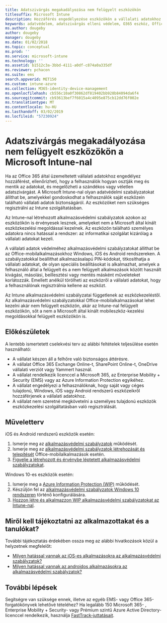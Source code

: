 ```yaml
---
title: Adatszivárgás megakadályozása nem felügyelt eszközökön
titlesuffix: Microsoft Intune
description: Hozzáférés engedélyezése eszközökön a vállalati adatokhoz adatszivárgás elleni védelem mellett a Microsoft Intune-nal.
keywords: adatvédelem, adatszivárgás elleni védelem, O365 eszköz, Office 365
ms.author: dougeby
author: dougeby
manager: dougeby
ms.date: 01/02/2018
ms.topic: conceptual
ms.prod: ''
ms.service: microsoft-intune
ms.technology: ''
ms.assetid: b1512c3a-3bbd-4111-a0df-c874a0a335df
ms.reviewer: pchacon
ms.suite: ems
search.appverid: MET150
ms.custom: intune-azure
ms.collection: M365-identity-device-management
ms.openlocfilehash: cb556c10a0f30862df819402bb928b84094da6f4
ms.sourcegitcommit: cb93613bef7f6015a4c4095e875cb12dd76f002e
ms.translationtype: MT
ms.contentlocale: hu-HU
ms.lasthandoff: 03/02/2019
ms.locfileid: "57230924"
---
```

# <a name="prevent-data-leaks-on-non-managed-devices-using-microsoft-intune"></a>Adatszivárgás megakadályozása nem felügyelt eszközökön a Microsoft Intune-nal

Ha az Office 365 által üzemeltetett vállalati adatokhoz engedélyez hozzáférést, ellenőrizheti, hogy a felhasználók hogyan osztják meg és mentik az adatokat, és megelőzheti a szándékos vagy véletlen adatszivárgást. A Microsoft Intune-nal olyan adatvédelmi szabályzatokat állíthat be, amelyekkel gondoskodhat a felhasználók saját eszközein található vállalati adatok biztonságáról. Az eszközöket nem szükséges regisztrálni az Intune szolgáltatásban. 

Az Intune-nal létrehozott alkalmazásvédelmi szabályzatok azokon az eszközökön is érvényesek lesznek, amelyeket nem a Microsoft által kínált eszközkezelési megoldással kezelnek. Az eszközön található személyes adatokra nincs hatással a rendszer: az informatikai szolgálat kizárólag a vállalati adatokat kezeli. 

A vállalati adatok védelméhez alkalmazásvédelmi szabályzatokat állíthat be az Office-mobilalkalmazásokhoz Windows, iOS és Android rendszereken. A szabályzatokkal beállíthat alkalmazásalapú PIN-kódokat, titkosíthatja a vállalati adatokat, de olyan speciális beállításokat is alkalmazhat, amelyek a felhasználó által a felügyelt és a nem felügyelt alkalmazások között használt kivágási, másolási, beillesztési vagy mentés másként műveleteket korlátozzák. Emellett anélkül törölheti az eszközről a vállalati adatokat, hogy a felhasználónak regisztrálnia kellene az eszközt. 

Az Intune alkalmazásvédelmi szabályzatai függetlenek az eszközkezeléstől. Az alkalmazásvédelmi szabályzatokkal Office-mobilalkalmazásokat lehet kezelni akár nem felügyelt eszközön, akár az Intune-nal felügyelt eszközökön, sőt a nem a Microsoft által kínált mobileszköz-kezelési megoldásokkal felügyelt eszközökön is. 

## <a name="before-you-begin"></a>Előkészületek

A lentebb ismertetett cselekvési terv az alábbi feltételek teljesülése esetén használható:
* A vállalat készen áll a felhőre való biztonságos áttérésre.
* A vállalat Office 365 Exchange Online-t, SharePoint Online-t, OneDrive vállalati verziót vagy Yammert használ.
* A vállalat rendelkezik licenccel a Microsoft 365, az Enterprise Mobility + Security (EMS) vagy az Azure Information Protection egyikéhez.
* A vállalat engedélyezi a felhasználóknak, hogy saját vagy céges tulajdonú, Windows, iOS vagy Android rendszerű eszközeikről hozzáférjenek a vállalati adatokhoz. 
* A vállalat nem szeretné megkövetelni a személyes tulajdonú eszközök eszközkezelési szolgáltatásban való regisztrálását. 

## <a name="action-plan"></a>Műveletterv

iOS és Android rendszerű eszközök esetén: 

1. Ismerje meg az [alkalmazásvédelmi szabályzatok](app-protection-policy.md) működését.
2. Ismerje meg az [alkalmazásvédelmi szabályzatok létrehozását és telepítését](app-protection-policies.md) Office-mobilalkalmazások esetén. 
3. [Figyelje a létrehozott és érvénybe léptetett alkalmazásvédelmi szabályzatokat](app-protection-policies-monitor.md). 

Windows 10-es eszközök esetén: 

1. Ismerje meg a [Azure Information Protection (WIP)](https://docs.microsoft.com/windows/threat-protection/windows-information-protection/protect-enterprise-data-using-wip) működését. 
2. Készüljön fel az [alkalmazásvédelmi szabályzatok Windows 10 rendszeren](app-protection-policies-configure-windows-10.md) történő konfigurálására.
3. [Hozzon létre és alkalmazzon WIP alkalmazásvédelmi szabályzatokat az Intune-nal](windows-information-protection-policy-create.md).

## <a name="what-to-tell-employees-and-students"></a>Miről kell tájékoztatni az alkalmazottakat és a tanulókat?

További tájékoztatás érdekében ossza meg az alábbi hivatkozások közül a helyzetnek megfelelőt: 
* [Milyen hatással vannak az iOS-es alkalmazásokra az alkalmazásvédelmi szabályzatok?](app-protection-enabled-apps-ios.md)
* [Milyen hatással vannak az androidos alkalmazásokra az alkalmazásvédelmi szabályzatok?](app-protection-enabled-apps-android.md) 

## <a name="next-steps"></a>További lépések

Segítségre van szüksége ennek, illetve az egyéb EMS- vagy Office 365-forgatókönyvek lehetővé tételéhez? Ha legalább 150 Microsoft 365- , Enterprise Mobility + Security- vagy Prémium szintű Azure Active Directory-licenccel rendelkezik, használja [FastTrack-juttatásait](https://docs.microsoft.com/enterprise-mobility-security/solutions/enterprise-mobility-fasttrack-program). 
